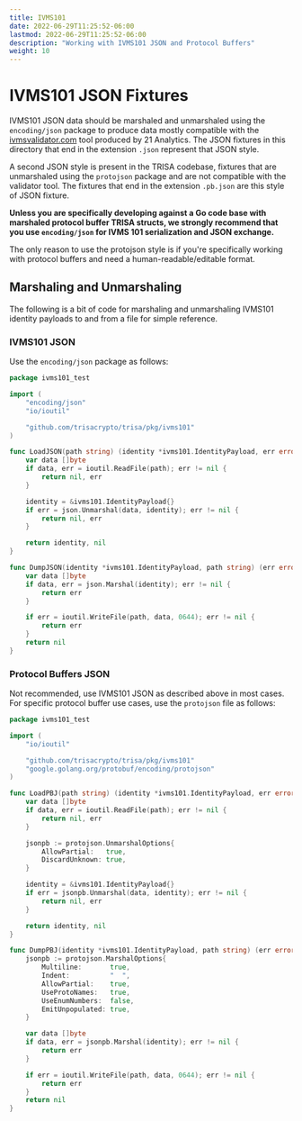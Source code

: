 ```yaml
---
title: IVMS101
date: 2022-06-29T11:25:52-06:00
lastmod: 2022-06-29T11:25:52-06:00
description: "Working with IVMS101 JSON and Protocol Buffers"
weight: 10
---
```


# IVMS101 JSON Fixtures

IVMS101 JSON data should be marshaled and unmarshaled using the `encoding/json` package to produce data mostly compatible with the [ivmsvalidator.com](https://ivmsvalidator.com/) tool produced by 21 Analytics. The JSON fixtures in this directory that end in the extension `.json` represent that JSON style.

A second JSON style is present in the TRISA codebase, fixtures that are unmarshaled using the `protojson` package and are not compatible with the validator tool. The fixtures that end in the extension `.pb.json` are this style of JSON fixture.

**Unless you are specifically developing against a Go code base with marshaled protocol buffer TRISA structs, we strongly recommend that you use `encoding/json` for IVMS 101 serialization and JSON exchange.**

The only reason to use the protojson style is if you're specifically working with protocol buffers and need a human-readable/editable format.

## Marshaling and Unmarshaling

The following is a bit of code for marshaling and unmarshaling IVMS101 identity payloads to and from a file for simple reference.

### IVMS101 JSON

Use the `encoding/json` package as follows:

```go
package ivms101_test

import (
	"encoding/json"
	"io/ioutil"

	"github.com/trisacrypto/trisa/pkg/ivms101"
)

func LoadJSON(path string) (identity *ivms101.IdentityPayload, err error) {
	var data []byte
	if data, err = ioutil.ReadFile(path); err != nil {
		return nil, err
	}

	identity = &ivms101.IdentityPayload{}
	if err = json.Unmarshal(data, identity); err != nil {
		return nil, err
	}

	return identity, nil
}

func DumpJSON(identity *ivms101.IdentityPayload, path string) (err error) {
	var data []byte
	if data, err = json.Marshal(identity); err != nil {
		return err
	}

	if err = ioutil.WriteFile(path, data, 0644); err != nil {
		return err
	}
	return nil
}
```

### Protocol Buffers JSON

Not recommended, use IVMS101 JSON as described above in most cases. For specific protocol buffer use cases, use the `protojson` file as follows:

```go
package ivms101_test

import (
	"io/ioutil"

	"github.com/trisacrypto/trisa/pkg/ivms101"
    "google.golang.org/protobuf/encoding/protojson"
)

func LoadPBJ(path string) (identity *ivms101.IdentityPayload, err error) {
	var data []byte
	if data, err = ioutil.ReadFile(path); err != nil {
		return nil, err
	}

	jsonpb := protojson.UnmarshalOptions{
		AllowPartial:   true,
		DiscardUnknown: true,
	}

	identity = &ivms101.IdentityPayload{}
	if err = jsonpb.Unmarshal(data, identity); err != nil {
		return nil, err
	}

	return identity, nil
}

func DumpPBJ(identity *ivms101.IdentityPayload, path string) (err error) {
	jsonpb := protojson.MarshalOptions{
		Multiline:       true,
		Indent:          "  ",
		AllowPartial:    true,
		UseProtoNames:   true,
		UseEnumNumbers:  false,
		EmitUnpopulated: true,
	}

	var data []byte
	if data, err = jsonpb.Marshal(identity); err != nil {
		return err
	}

	if err = ioutil.WriteFile(path, data, 0644); err != nil {
		return err
	}
	return nil
}
```